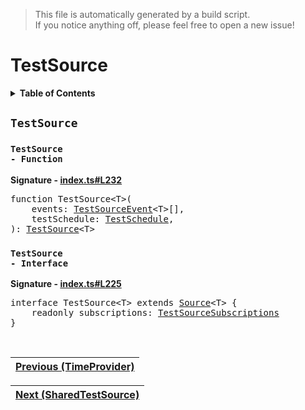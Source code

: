 > This file is automatically generated by a build script.<br>If you notice anything off, please feel free to open a new issue!

# TestSource

<details><summary><b>Table of Contents</b></summary>

1. [<code>TestSource</code>](#TestSource) - [<code>Function</code>](#TestSource-Function), [<code>Interface</code>](#TestSource-Interface)</details>

## <a name="TestSource"></a><code>TestSource</code>

### <a name="TestSource-Function"></a><code>TestSource - Function</code>

<b>Signature - [index.ts#L232](..\/..\/packages\/testing\/src\/index.ts#L232)</b>

<pre>function TestSource&lt;T&gt;(<br>    events: <a href="02-TestSourceEvent.md#TestSourceEvent">TestSourceEvent</a>&lt;T&gt;[],<br>    testSchedule: <a href="05-TestSchedule.md#TestSchedule-Interface">TestSchedule</a>,<br>): <a href="#TestSource-Interface">TestSource</a>&lt;T&gt;</pre>

### <a name="TestSource-Interface"></a><code>TestSource - Interface</code>

<b>Signature - [index.ts#L225](..\/..\/packages\/testing\/src\/index.ts#L225)</b>

<pre>interface TestSource&lt;T&gt; extends <a href="../03-api-source/00-Source.md#Source-Interface">Source</a>&lt;T&gt; {<br>    readonly subscriptions: <a href="04-TestSourceSubscriptions.md#TestSourceSubscriptions">TestSourceSubscriptions</a><br>}</pre><br>

| [Previous \(TimeProvider\)](..\/07-api-utils\/04-TimeProvider.md#readme) |
| --- |

<div align="right">

| [Next \(SharedTestSource\)](01-SharedTestSource.md#readme) |
| --- |
</div>

